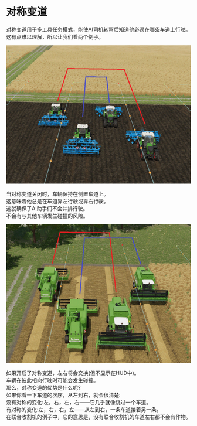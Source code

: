 # 对称变道

  
对称变道用于多工具任务模式，能使AI司机转弯后知道他必须在哪条车道上行驶。  
这有点难以理解，所以让我们看两个例子。  


![Image](../assets/images/regularchange_0_0_1020_765.png)

  
当对称变道关闭时，车辆保持在侧置车道上。  
这意味着他总是在车道靠左行驶或靠右行驶。  
这就确保了AI助手们不会并排行驶。  
不会有与其他车辆发生碰撞的风险。  


![Image](../assets/images/symetricchange_0_0_1020_765.png)

  
如果开启了对称变道，左右将会交换(但不显示在HUD中)。  
车辆在彼此相向行驶时可能会发生碰撞。  
那么，对称变道的优势是什么呢?  
如果你看一下车道的次序，从左到右，就会很清楚:  
没有对称的变化:左，右，左，右——它几乎就像跳过一个车道。  
有对称的变化:左，右，右，左——从左到右，一条车道接着另一条。  
在联合收割机的例子中，它的意思是，没有联合收割机的车道左右都不会有作物。  


